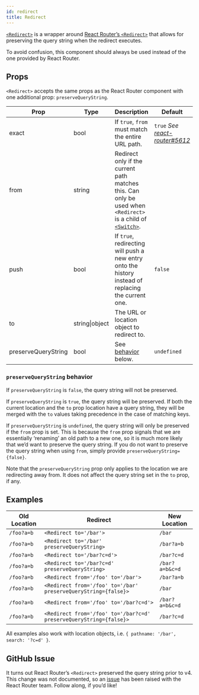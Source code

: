 ```yaml
---
id: redirect
title: Redirect
---
```


[`<Redirect>`](https://github.com/birchbox/bernard_black/blob/develop/src/components/Routing/Redirect/index.js) is a wrapper around [React Router’s `<Redirect>`](https://reacttraining.com/react-router/web/api/Redirect) that allows for preserving the query string when the redirect executes.

To avoid confusion, this component should always be used instead of the one provided by React Router.

## Props

`<Redirect>` accepts the same props as the React Router component with one additional prop: `preserveQueryString`.

Prop|Type|Description|Default
---|---|---|---
exact|bool|If `true`, `from` must match the entire URL path.|`true` *See [react-router#5612](https://github.com/ReactTraining/react-router/pull/5612)*
from|string|Redirect only if the current path matches this. Can only be used when `<Redirect>` is a child of [`<Switch>`](https://reacttraining.com/react-router/web/api/Switch).|
push|bool|If `true`, redirecting will push a new entry onto the history instead of replacing the current one.|`false`
to|string\|object|The URL or location object to redirect to.|
preserveQueryString|bool|See [behavior](#preservequerystring-behavior) below.|`undefined`

### `preserveQueryString` behavior

If `preserveQueryString` is `false`, the query string will not be preserved.

If `preserveQueryString` is `true`, the query string will be preserved. If both the current location and the `to` prop location have a query string, they will be merged with the `to` values taking precedence in the case of matching keys.

If `preserveQueryString` is `undefined`, the query string will only be preserved if the `from` prop is set. This is because the `from` prop signals that we are essentially ‘renaming’ an old path to a new one, so it is much more likely that we’d want to preserve the query string. If you do not want to preserve the query string when using `from`, simply provide `preserveQueryString={false}`.

Note that the `preserveQueryString` prop only applies to the location we are redirecting away from. It does not affect the query string set in the `to` prop, if any.

## Examples

Old Location|Redirect|New Location
---|---|---
`/foo?a=b`|`<Redirect to='/bar'>`|`/bar`
`/foo?a=b`|`<Redirect to='/bar' preserveQueryString>`|`/bar?a=b`
`/foo?a=b`|`<Redirect to='/bar?c=d'>`|`/bar?c=d`
`/foo?a=b`|`<Redirect to='/bar?c=d' preserveQueryString>`|`/bar?a=b&c=d`
`/foo?a=b`|`<Redirect from='/foo' to='/bar'>`|`/bar?a=b`
`/foo?a=b`|`<Redirect from='/foo' to='/bar' preserveQueryString={false}>`|`/bar`
`/foo?a=b`|`<Redirect from='/foo' to='/bar?c=d'>`|`/bar?a=b&c=d`
`/foo?a=b`|`<Redirect from='/foo' to='/bar?c=d' preserveQueryString={false}>`|`/bar?c=d`

All examples also work with location objects, i.e. `{ pathname: '/bar', search: '?c=d' }`.

## GitHub Issue

It turns out React Router’s `<Redirect>` preserved the query string prior to v4. This change was not documented, so an [issue](https://github.com/ReactTraining/react-router/issues/5818) has been raised with the React Router team. Follow along, if you’d like!
